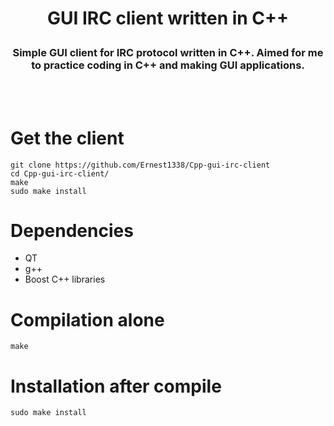 <h1><p align=center>GUI IRC client written in C++</p></h1>
<h3><p align=center>Simple GUI client for IRC protocol written in C++. Aimed for me to practice coding in C++ and making GUI applications.</p></h3>
<br \><br \>

# Get the client
```
git clone https://github.com/Ernest1338/Cpp-gui-irc-client
cd Cpp-gui-irc-client/
make
sudo make install
```

# Dependencies
- QT
- g++
- Boost C++ libraries

# Compilation alone
```
make
```

# Installation after compile
```
sudo make install
```
